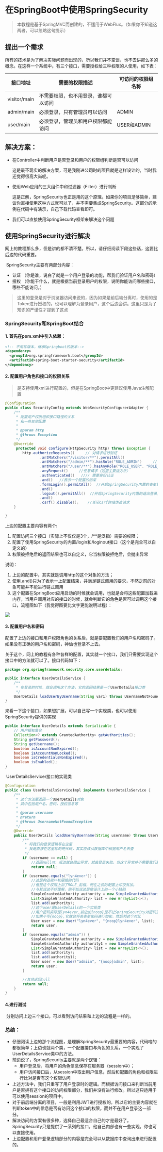 #  在SpringBoot中使用SpringSecurity

> 本教程是基于SpringMVC而创建的，不适用于WebFlux。（如果你不知道这两者，可以忽略这句提示）

##	提出一个需求

所有的技术是为了解决实际问题而出现的，所以我们并不空谈，也不去讲那么多的概念。在这样一个系统中，有三个接口，需要授权给三种权限的人使用，如下表：

| 接口地址     | 需要的权限描述                       | 可访问的权限组名称 |
| ------------ | ------------------------------------ | ------------------ |
| visitor/main | 不需要权限，也不用登录，谁都可以访问 |                    |
| admin/main   | 必须登录，只有管理员可以访问         | ADMIN              |
| user/main    | 必须登录，管理员和用户权限都能访问   | USER和ADMIN        |

##	解决方案：

*  在Controller中判断用户是否登录和用户的权限组判断是否可以访问

   这是最不现实的解决方案，可是我刚进公司时的项目就是这样设计的，当时我还觉得很高大尚呢。

*  使用Web应用的三大组件中和过滤器（Filter）进行判断

   这是正解，SpringSecurity也正是用的这个原理。如果你的项目足够简单，建议你直接使用这种方式就可以了，并不需要集成SpringSecurity。这部分的示例在代码中有演示，自己下载代码查看即可。
   
*  我们可以直接使用SpringSecurity框架来解决这个问题

## 使用SpringSecurity进行解决

​	网上的教程那么多，但是讲的都不清不楚。所以，请仔细阅读下段这些话，这要比后边的代码重要。

​	SpringSecurity主要有两部分内容：

- 认证 （你是谁，说白了就是一个用户登录的功能，帮我们验证用户名和密码）
- 授权 （你能干什么，就是根据当前登录用户的权限，说明你能访问哪些接口，哪些不能访问。）

> 这里的登录是对于浏览器访问来说的，因为如果是前后端分离时，使用的是Token进行授权的，也可以理解为登录用户，这个后边会讲。这里只是为了知识的严谨性才提到了这点

### SpringSecurity和SpringBoot结合

#### 1. 首先在pom.xml中引入依赖：

```xml
<!-- 不用写版本，继承Springboot的版本-->
<dependency>
  <groupId>org.springframework.boot</groupId>
  <artifactId>spring-boot-starter-security</artifactId>
</dependency>

```

#### 2. 配置用户角色和接口的权限关系

> 是支持使用xml进行配置的，但是在SpringBoot中更建议使用Java注解配置

```java
@Configuration
public class SecurityConfig extends WebSecurityConfigurerAdapter {
    /**
     * 配置用户权限组和接口路径的关系
     * 和一些其他配置
     *
     * @param http
     * @throws Exception
     */
    @Override
     protected void configure(HttpSecurity http) throws Exception {
        http.authorizeRequests()     // 对请求进行验证
                .antMatchers("/visitor/**").permitAll()
                .antMatchers("/admin/**").hasRole("ROLE_ADMIN")     // 必须有ADMIN权限
                .antMatchers("/user/**").hasAnyRole("ROLE_USER", "ROLE_ADMIN")       //有任意一种权限
                .anyRequest()     //任意请求（这里主要指方法）
                .authenticated()   //// 需要身份认证
                .and()   //表示一个配置的结束
                .formLogin().permitAll()  //开启SpringSecurity内置的表单登录，会提供一个/login接口
                .and()
                .logout().permitAll()  //开启SpringSecurity内置的退出登录，会为我们提供一个/logout接口
                .and()
                .csrf().disable();    //关闭csrf跨站伪造请求
    }

}
```

上边的配置主要内容有两个:

1. 配置访问三个接口（实际上不仅仅是3个，/**是泛指）需要的权限；
2. 配置了使用SpringSecurity的内置/login和/loginout接口（这个是完全可以自定义的）
3. 权限被拒绝后的返回结果也可以自定义，它当权限被拒绝后，会抛出异常

说明：

1. 上边的配置中，其实就是调用http的这个对象的方法；
2. 使用.and()只为了表示一上配置结束，并满足链式调用的要求，不然之前的对象可能并不能进行链式调用
3. 这个配置在SpringBoot应用启动的时候就会调用，也就是会将这些配置加载进内存，当用户调用对应的接口的时候，就会判断它的角色是否可以调用这个接口，流程图如下（我觉得图要比文字更能说明过程）：

![](https://gitee.com/lyn4ever/picgo-img/raw/master/img/20200415235232.png)

#### 3. 配置用户名和密码

​	配置了上边的接口和用户权限角色的关系后，就是要配置我们的用户名和密码了。如果没有正确的用户名和密码，神仙也登录不上去。

​	关于这个，网上的教程有各种各样的配置，其实就一个接口，我们只需要实现这个接口中的方法就可以了。接口代码如下：

```java
package org.springframework.security.core.userdetails;

public interface UserDetailsService {
  	/**
  	 * 在登录的时候，就会调用这个方法，它的返回结果是一个UserDetails接口类
  	 */
    UserDetails loadUserByUsername(String var1) throws UsernameNotFoundException;
}
```

​	来看一下这个接口，如果想扩展，可以自己写一个实现类，也可以使用SpringSecurity提供的实现

```java
public interface UserDetails extends Serializable {
  	// 用户授权集合
    Collection<? extends GrantedAuthority> getAuthorities();
    String getPassword();
    String getUsername();
    boolean isAccountNonExpired();
    boolean isAccountNonLocked();
    boolean isCredentialsNonExpired();
    boolean isEnabled();
}
```

​	UserDetailsServicer接口的实现类

```java
@Configuration
public class UserDetailsServiceImpl implements UserDetailsService {
    /**
     * 这个方法要返回一个UserDetails对象
     * 其中包括用户名，密码，授权信息等
     *
     * @param username
     * @return
     * @throws UsernameNotFoundException
     */
    @Override
    public UserDetails loadUserByUsername(String username) throws UsernameNotFoundException {
        /**
         * 将我们的登录逻辑写在这里
         * 我是直接在这里写的死代码，其实应该从数据库中根据用户名去查
         */
        if (username == null) {
            //返回null时，后边就会抛出异常，就会登录失败。但这个异常并不需要我们处理
            return null;
        }
        if (username.equals("lyn4ever")) {
            //这是构造用户权限组的代码
            //但是这个权限上加了ROLE_前缀，而在之前的配置上却没有加。
            //与其说这不好理解，倒不如说这是他设计上的一个小缺陷
            SimpleGrantedAuthority authority = new SimpleGrantedAuthority("ROLE_USER");
            List<SimpleGrantedAuthority> list = new ArrayList<>();
            list.add(authority);
            //这个user是UserDetails的一个实现类
            //用户密码实际是lyn4ever,前边加{noop}是不让SpringSecurity对密码进行加密，使用明文和输入的登录密码比较
            //如果不写{noop},它就会将表表单密码进行加密，然后和这个对比
            User user = new User("lyn4ever", "{noop}lyn4ever", list);
            return user;
        }
        if (username.equals("admin")) {
            SimpleGrantedAuthority authority = new SimpleGrantedAuthority("ROLE_USER");
            SimpleGrantedAuthority authority1 = new SimpleGrantedAuthority("ROLE_ADMIN");
            List<SimpleGrantedAuthority> list = new ArrayList<>();
            list.add(authority);
            list.add(authority1);
            User user = new User("admiin", "{noop}admin", list);
            return user;
        }

        //其他返回null
        return null;
    }
}
```

#### 4.进行测试

​	分别访问上边三个接口，可以看到访问结果和上边的流程是一样的。

### 总结：

* 仔细阅读上边的那个流程图，是理解SpringSecurity最重要的内容，代码啥的都很简单；上边也就两个类，一个配置接口与角色的关系，一个实现了UserDetailsService类中的方法。
* 前边说了，SpringSecurity主要就是两个逻辑：
  * 用户登录后，将用户的角色信息保存在服务器（session中）；
  * 用户访问接口后，从session中取出用户信息，然后和配置的角色和权限进行比对是否有这个权限访问
* 上述方法中，我们只重写了用户登录时的逻辑。而根据访问接口来判断当前用户是否拥有这个接口的访问权限部分，我们并没有进行修改。所以这只适用于可以使用session的项目中。
* 对于前后端分离的项目，一般是利用JWT进行授权的，所以它的主要内容就在判断token中的信息是否有访问这个接口的权限，而并不在用户登录这一部分。
* 解决访问的方案有很多种，选择自己最适合自己的才是最好了。SpringSecurity只是提供了一系列的接口，他自己内部也有一些实现，你也可以直接使用。
* 上边配置和用户登录逻辑部分的内容是完全可以从数据库中查询出来进行配置的。


